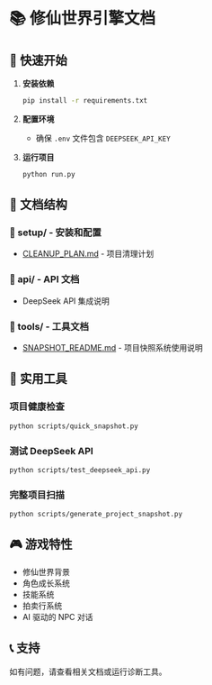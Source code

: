 # 📚 修仙世界引擎文档

## 🚀 快速开始

1. **安装依赖**
   ```bash
   pip install -r requirements.txt
   ```

2. **配置环境**
   - 确保 `.env` 文件包含 `DEEPSEEK_API_KEY`

3. **运行项目**
   ```bash
   python run.py
   ```

## 📖 文档结构

### 📁 setup/ - 安装和配置
- [CLEANUP_PLAN.md](setup/CLEANUP_PLAN.md) - 项目清理计划

### 📁 api/ - API 文档
- DeepSeek API 集成说明

### 📁 tools/ - 工具文档
- [SNAPSHOT_README.md](tools/SNAPSHOT_README.md) - 项目快照系统使用说明

## 🔧 实用工具

### 项目健康检查
```bash
python scripts/quick_snapshot.py
```

### 测试 DeepSeek API
```bash
python scripts/test_deepseek_api.py
```

### 完整项目扫描
```bash
python scripts/generate_project_snapshot.py
```

## 🎮 游戏特性

- 修仙世界背景
- 角色成长系统
- 技能系统
- 拍卖行系统
- AI 驱动的 NPC 对话

## 📞 支持

如有问题，请查看相关文档或运行诊断工具。
